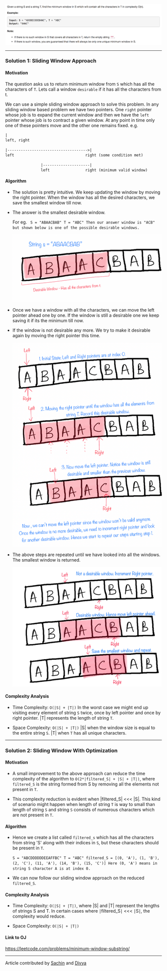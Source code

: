 <p align="center">
<img src="../../Images/Minimum-Window-Substring.png" width="600">
</p>

---
### Solution 1: Sliding Window Approach

#### Motivation

The question asks us to return minimum window from `S` which has all the characters of `T`. Lets call a window `desirable` if it has all the characters from t. 

We can use a simple sliding window approach to solve this problem. In any sliding window based problem we have two pointers. One `right` pointer whose job is to expand the current window and then we have the `left` pointer whose job is to contract a given window. At any point in time only one of these pointers move and the other one remains fixed. e.g.

```
|
left, right

|------------------------------------>|
left                                right (some condition met)

                |---------------------|
                left                right (minimum valid window)
```                

#### Algorithm

* The solution is pretty intuitive. We keep updating the window by moving the right pointer. When the window has all the desired characters, we save the smallest window till now.

* The answer is the smallest desirable window.

  For eg. ` S = "ABAACBAB" T = "ABC" Then our answer window is "ACB" but shown below is one of the possible desirable windows.`
  <center>
  <img src="../../Images/Minimum-Window-Substring-1.png" width="500"/>
  </center>

* Once we have a window with all the characters, we can move the left pointer ahead one by one. If the window is still a desirable one we keep saving it if its the minimum till now.

* If the window is not desirable any more. We try to make it desirable again by moving the right pointer this time.

  <center>
  <img src="../../Images/Minimum-Window-Substring-2.png" width="500"/>
  </center>

* The above steps are repeated until we have looked into all the windows. The smallest window is returned.

  <center>
  <img src="../../Images/Minimum-Window-Substring-3.png" width="500"/>
  </center>


#### Complexity Analysis

* Time Complexity: `O(|S| + |T|)`
In the worst case we might end up visiting every element of string `S` twice, once by left pointer and once by right pointer. |T| represents the length of string `T`.

* Space Complexity: `O(|S| + |T|)`
|S| when the window size is equal to the entire string `S`. |T| when `T` has all unique characters.


---
### Solution 2: Sliding Window With Optimization

#### Motivation

* A small improvement to the above approach can reduce the time complexity of the algorithm to `O(2*|filtered_S| + |S| + |T|)`, where `filtered_S` is the string formed from S by removing all the elements not present in `T`.

* This complexity reduction is evident when |filtered_S| <<< |S|.
This kind of scenario might happen when length of string `T` is way to small than length of string `S` and string `S` consists of numerous characters which are not present in `T`.

#### Algorithm

* Hence we create a list called `filtered_s` which has all the characters from string 'S' along with their indices in `S`, but these characters should be present in `T`.

  `S = "ABCDDDDDDEEAFFBC" T = "ABC"
  filtered_S = [(0, 'A'), (1, 'B'), (2, 'C'), (11, 'A'), (14, 'B'), (15, 'C')]
  Here (0, 'A') means in string S character A is at index 0.`


* We can now follow our sliding window approach on the reduced `filtered_S`.


#### Complexity Analysis

* Time Complexity: `O(|S| + |T|)`, where |S| and |T| represent the lengths of strings S and T. In certain cases where ∣filtered_S∣ <<< ∣S∣, the complexity would reduce. 

* Space Complexity: `O(|S| + |T|)`


#### Link to OJ

https://leetcode.com/problems/minimum-window-substring/

---
Article contributed by [Sachin](https://github.com/edorado93) and [Divya](https://github.com/DivyaGodayal)
